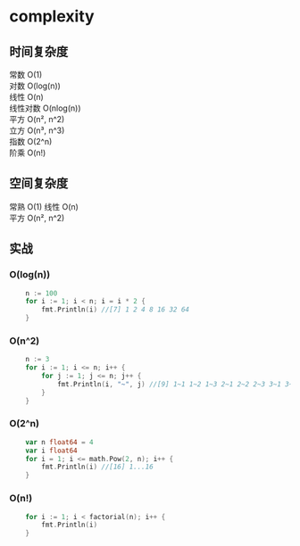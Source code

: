 # complexity

## 时间复杂度

常数 O(1)  
对数 O(log(n))  
线性 O(n)  
线性对数 O(nlog(n))  
平方 O(n², n^2)  
立方 O(n³, n^3)  
指数 O(2^n)  
阶乘 O(n!)

## 空间复杂度

常熟 O(1)
线性 O(n)  
平方 O(n², n^2)  

## 实战

### O(log(n))

```go
    n := 100
    for i := 1; i < n; i = i * 2 {
        fmt.Println(i) //[7] 1 2 4 8 16 32 64
    }
```

### O(n^2)

```go
    n := 3
    for i := 1; i <= n; i++ {
        for j := 1; j <= n; j++ {
            fmt.Println(i, "~", j) //[9] 1~1 1~2 1~3 2~1 2~2 2~3 3~1 3~2 3~3
        }
    }
```

### O(2^n)

```go
    var n float64 = 4
    var i float64
    for i = 1; i <= math.Pow(2, n); i++ {
        fmt.Println(i) //[16] 1...16
    }
```

### O(n!)

```go
    for i := 1; i < factorial(n); i++ {
        fmt.Println(i)
    }
```
